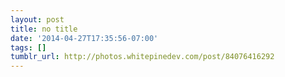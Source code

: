 ```yaml
---
layout: post
title: no title
date: '2014-04-27T17:35:56-07:00'
tags: []
tumblr_url: http://photos.whitepinedev.com/post/84076416292
---
```

